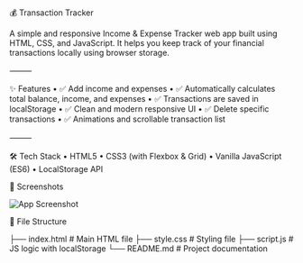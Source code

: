 💰 Transaction Tracker

A simple and responsive Income & Expense Tracker web app built using HTML, CSS, and JavaScript. It helps you keep track of your financial transactions locally using browser storage.

⸻

✨ Features
	•	✅ Add income and expenses
	•	✅ Automatically calculates total balance, income, and expenses
	•	✅ Transactions are saved in localStorage
	•	✅ Clean and modern responsive UI
	•	✅ Delete specific transactions
	•	✅ Animations and scrollable transaction list

⸻

🛠 Tech Stack
	•	HTML5
	•	CSS3 (with Flexbox & Grid)
	•	Vanilla JavaScript (ES6)
	•	LocalStorage API
 
📸 Screenshots

![App Screenshot](./assets/screenshot.png)

📂 File Structure

├── index.html         # Main HTML file
├── style.css          # Styling file
├── script.js          # JS logic with localStorage
└── README.md          # Project documentation
